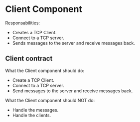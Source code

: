 # Client Component

Responsabilities:
- Creates a TCP Client.
- Connect to a TCP server.
- Sends messages to the server and receive messages back.


## Client contract

What the Client component should do:
- Create a TCP Client.
- Connect to a TCP server.
- Send messages to the server and receive messages back.

What the Client component should NOT do:
- Handle the messages.
- Handle the clients.
